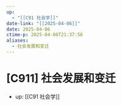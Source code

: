 ```yaml
---
up:
  - "[[C91 社会学]]"
date-link: "[[2025-04-06]]"
date: 2025-04-06
ctime-p: 2025-04-06T21:37:56
aliases:
  - 社会发展和变迁
---
```


# [C911] 社会发展和变迁

- up: [[C91 社会学]]
